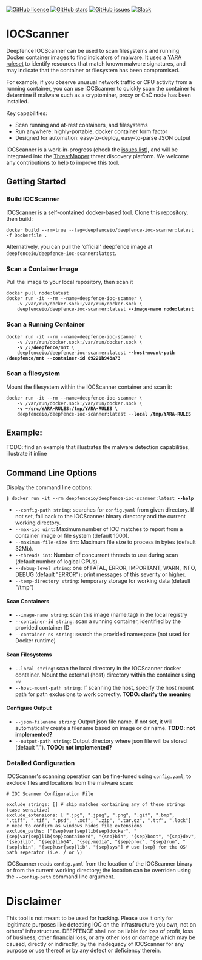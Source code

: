 [![GitHub license](https://img.shields.io/github/license/deepfence/IOScanner)](https://github.com/deepfence/PacketStreamer/blob/master/LICENSE)
[![GitHub stars](https://img.shields.io/github/stars/deepfence/IOCScanner)](https://github.com/deepfence/IOCScanner/stargazers)
[![GitHub issues](https://img.shields.io/github/issues/deepfence/IOCScanner)](https://github.com/deepfence/IOCScanner/issues)
[![Slack](https://img.shields.io/badge/slack-@deepfence-blue.svg?logo=slack)](https://join.slack.com/t/deepfence-community/shared_invite/zt-podmzle9-5X~qYx8wMaLt9bGWwkSdgQ)


# IOCScanner

Deepfence IOCScanner can be used to scan filesystems and running Docker container images to find indicators of malware. It uses a [YARA ruleset](https://virustotal.github.io/yara/) to identify resources that match known malware signatures, and may indicate that the container or filesystem has been compromised.

For example, if you observe unusual network traffic or CPU activity from a running container, you can use IOCScanner to quickly scan the container to determine if malware such as a cryptominer, proxy or CnC node has been installed. 

Key capabilities:

 * Scan running and at-rest containers, and filesystems
 * Run anywhere: highly-portable, docker container form factor
 * Designed for automation: easy-to-deploy, easy-to-parse JSON output

IOCScanner is a work-in-progress (check the [issues list](issues)), and will be integrated into the [ThreatMapper](/deepfence/ThreatMapper) threat discovery platform.  We welcome any contributions to help to improve this tool.

## Getting Started

### Build IOCScanner

IOCScanner is a self-contained docker-based tool. Clone this repository, then build:

```
docker build --rm=true --tag=deepfenceio/deepfence-ioc-scanner:latest -f Dockerfile .
```

Alternatively, you can pull the ‘official’ deepfence image at `deepfenceio/deepfence-ioc-scanner:latest`.

### Scan a Container Image

Pull the image to your local repository, then scan it

<pre><code>docker pull node:latest
docker run -it --rm --name=deepfence-ioc-scanner \
    -v /var/run/docker.sock:/var/run/docker.sock \
    deepfenceio/deepfence-ioc-scanner:latest <b>--image-name node:latest</b>
</code></pre>

### Scan a Running Container

<pre><code>docker run -it --rm --name=deepfence-ioc-scanner \
    -v /var/run/docker.sock:/var/run/docker.sock \
    <b>-v /:/deepfence/mnt</b> \
    deepfenceio/deepfence-ioc-scanner:latest <b>--host-mount-path /deepfence/mnt --container-id 69221b948a73</b>
</code></pre>

### Scan a filesystem

Mount the filesystem within the IOCScanner container and scan it:

<pre><code>docker run -it --rm --name=deepfence-ioc-scanner \
    -v /var/run/docker.sock:/var/run/docker.sock \
    <b>-v ~/src/YARA-RULES:/tmp/YARA-RULES</b> \
    deepfenceio/deepfence-ioc-scanner:latest <b>--local /tmp/YARA-RULES</b>
</code></pre>

## Example:

TODO: find an example that illustrates the malware detection capabilities, illustrate it inline


## Command Line Options

Display the command line options:

<pre><code>$ docker run -it --rm deepfenceio/deepfence-ioc-scanner:latest <b>--help</b></code></pre>

 * `--config-path string`: searches for `config.yaml` from given directory. If not set, fall back to the IOCScanner binary directory and the current working directory.
 * `--max-ioc uint`: Maximum number of IOC matches to report from a container image or file system (default 1000).
 * `--maximum-file-size int`:	Maximum file size to process in bytes (default 32Mb).
 * `--threads int`:	Number of concurrent threads to use during scan (default number of logical CPUs).
 * `--debug-level string`: one of FATAL, ERROR, IMPORTANT, WARN, INFO, DEBUG (default "ERROR"); print messages of this severity or higher.
 * `--temp-directory string`: temporary storage for working data (default "/tmp")

#### Scan Containers

 * `--image-name string`: scan this image (name:tag) in the local registry
 * `--container-id string`: scan a running container, identified by the provided container ID
 * `--container-ns string`: search the provided namespace (not used for Docker runtime)

#### Scan Filesystems

 * `--local string`: scan the local directory in the IOCScanner docker container.  Mount the external (host) directory within the container using `-v`
 * `--host-mount-path string`: If scanning the host, specify the host mount path for path exclusions to work correctly.  **TODO: clarify the meaning**

#### Configure Output

 * `--json-filename string`: Output json file name. If not set, it will automatically create a filename based on image or dir name. **TODO: not implemented?**
 * `--output-path string`: Output directory where json file will be stored (default "."). **TODO: not implemented?**

### Detailed Configuration

IOCScanner's scanning operation can be fine-tuned using `config.yaml`, to exclude files and locations from the malware scan:

```
# IOC Scanner Configuration File

exclude_strings: [] # skip matches containing any of these strings (case sensitive)
exclude_extensions: [ ".jpg", ".jpeg", ".png", ".gif", ".bmp", ".tiff", ".tif", ".psd", ".xcf", ".zip", ".tar.gz", ".ttf", ".lock"] 
# need to confirm as windows hides file extensions
exclude_paths: ["{sep}var{sep}lib{sep}docker", "{sep}var{sep}lib{sep}containerd", "{sep}bin", "{sep}boot", "{sep}dev", "{sep}lib", "{sep}lib64", "{sep}media", "{sep}proc", "{sep}run", "{sep}sbin", "{sep}usr{sep}lib", "{sep}sys"] # use {sep} for the OS' path seperator (i.e. / or \)
```

IOCScanner reads `config.yaml` from the location of the IOCScanner binary or from the current working directory; the location can be overriden using the `--config-path` command line argument.


# Disclaimer

This tool is not meant to be used for hacking. Please use it only for legitimate purposes like detecting IOC on the infrastructure you own, not on others' infrastructure. DEEPFENCE shall not be liable for loss of profit, loss of business, other financial loss, or any other loss or damage which may be caused, directly or indirectly, by the inadequacy of IOCScanner for any purpose or use thereof or by any defect or deficiency therein.

